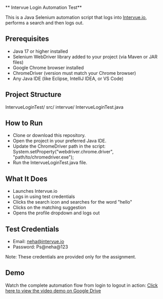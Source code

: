 ** Intervue Login Automation Test**

This is a Java Selenium automation script that logs into [Intervue.io](https://www.intervue.io), performs a search and then logs out.

## Prerequisites
- Java 17 or higher installed
- Selenium WebDriver library added to your project (via Maven or JAR files)
- Google Chrome browser installed
- ChromeDriver (version must match your Chrome browser)
- Any Java IDE (like Eclipse, IntelliJ IDEA, or VS Code)

## Project Structure
IntervueLoginTest/ src/ intervue/ IntervueLoginTest.java

## How to Run
- Clone or download this repository.
- Open the project in your preferred Java IDE.
- Update the ChromeDriver path in the script:
   System.setProperty("webdriver.chrome.driver", "path/to/chromedriver.exe");
- Run the IntervueLoginTest.java file.

## What It Does
- Launches Intervue.io
- Logs in using test credentials
- Clicks the search icon and searches for the word "hello"
- Clicks on the matching suggestion
- Opens the profile dropdown and logs out

## Test Credentials
- Email: neha@intervue.io
- Password: Ps@neha@123

Note: These credentials are provided only for the assignment.

## Demo
Watch the complete automation flow from login to logout in action:
[Click here to view the video demo on Google Drive](https://drive.google.com/file/d/1Kck9YkZrOHror9JCi-cBirv_o0-J8Lbf/view?usp=sharing)
